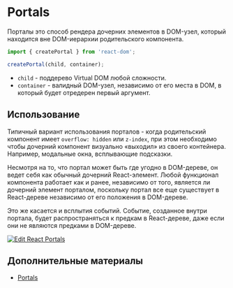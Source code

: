 # Portals

Порталы это способ рендера дочерних элементов в DOM-узел, который находится вне
DOM-иерархии родительского компонента.

```js
import { createPortal } from 'react-dom';

createPortal(child, container);
```

- `child` - поддерево Virtual DOM любой сложности.
- `container` - валидный DOM-узел, независимо от его места в DOM, в который
  будет отредерен первый аргумент.

## Использование

Типичный вариант использования порталов - когда родительский компонент имеет
`overflow: hidden` или `z-index`, при этом необходимо чтобы дочерний компонент
визуально «выходил» из своего контейнера. Например, модальные окна, всплывающие
подсказки.

Несмотря на то, что портал может быть где угодно в DOM-дереве, он ведет себя как
обычный дочерний React-элемент. Любой функционал компонента работает как и
ранее, независимо от того, является ли дочерний элемент порталом, поскольку
портал все еще существует в React-дереве независимо от его положения в
DOM-дереве.

Это же касается и всплытия событий. Событие, созданное внутри портала, будет
распространяться к предкам в React-дереве, даже если они не являются предками в
DOM-дереве.

[![Edit React Portals](https://codesandbox.io/static/img/play-codesandbox.svg)](https://codesandbox.io/s/6wrk9z9jo3)

## Дополнительные материалы

- [Portals](https://ru.reactjs.org/docs/portals.html)
